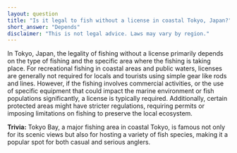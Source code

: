 ```yaml
---
layout: question
title: "Is it legal to fish without a license in coastal Tokyo, Japan?"
short_answer: "Depends"
disclaimer: "This is not legal advice. Laws may vary by region."
---
```


In Tokyo, Japan, the legality of fishing without a license primarily depends on the type of fishing and the specific area where the fishing is taking place. For recreational fishing in coastal areas and public waters, licenses are generally not required for locals and tourists using simple gear like rods and lines. However, if the fishing involves commercial activities, or the use of specific equipment that could impact the marine environment or fish populations significantly, a license is typically required. Additionally, certain protected areas might have stricter regulations, requiring permits or imposing limitations on fishing to preserve the local ecosystem.

**Trivia:** Tokyo Bay, a major fishing area in coastal Tokyo, is famous not only for its scenic views but also for hosting a variety of fish species, making it a popular spot for both casual and serious anglers.
